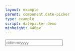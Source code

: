 ```yaml
---
layout: example
parent: component.date-picker
type: example
script: datepicker-demo
minheight: 448px
---
```


<div data-module="ds-datepicker" class="ds_datepicker">
  <div class="ds_input__wrapper">
    <input data-maxdate="19/09/2020" data-mindate="09/08/2020" placeholder="dd/mm/yyyy" type="text" class="ds_input  ds_input--fixed-10" data-form="textinput-date">
  </div>
</div>
